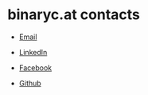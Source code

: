 # binaryc.at contacts

- [Email](mailto:admin@cloudhadoop.com)

- [LinkedIn](https://www.linkedin.com/in/binarycat/)

- [Facebook](https://www.facebook.com/artur.rakhmatulin/)

- [Github](https://github.com/binarycat0)
